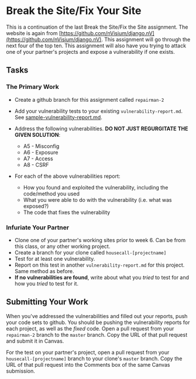 # Break the Site/Fix Your Site

This is a continuation of the last Break the Site/Fix the Site assignment. The website is again from [https://github.com/nVisium/django.nV](https://github.com/nVisium/django.nV). This assignment will go through the next four of the top ten. This assignment will also have you trying to attack one of your partner's projects and expose a vulnerability if one exists.

## Tasks

### The Primary Work

- Create a github branch for this assignment called `repairman-2`
- Add your vulnerability tests to your existing `vulnerability-report.md`. See [sample-vulnerability-report.md](../downloads/sample-vulnerability-report.md).
- Address the following vulnerabilities. **DO NOT JUST REGURGITATE THE GIVEN SOLUTION**:
	- A5 - Misconfig
	- A6 - Exposure
	- A7 - Access
	- A8 - CSRF
	
- For each of the above vulnerabilities report:
	- How you found and exploited the vulnerability, including the code/method you used
	- What you were able to do with the vulnerability (i.e. what was exposed?)
	- The code that fixes the vulnerability

### Infuriate Your Partner

- Clone one of your partner's working sites prior to week 6. Can be from this class, or any other working project.
- Create a branch for your clone called `housecall-[projectname]`
- Test for at least one vulnerability.
- Report on this test in another `vulnerability-report.md` for this project. Same method as before.
- **If no vulnerabilities are found**, write about what you *tried* to test for and how you *tried* to test for it.

## Submitting Your Work

When you've addressed the vulnerabilities and filled out your reports, push your code sets to github. You should be pushing the vulnerability reports for each project, as well as the *fixed* code. Open a pull request from your `repairman-2` branch to the `master` branch. Copy the URL of that pull request and submit it in Canvas.

For the test on your partner's project, open a pull request from your `housecall-[projectname]` branch to your clone's `master` branch. Copy the URL of that pull request into the Comments box of the same Canvas submission.